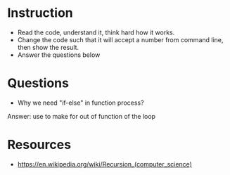﻿# Instruction
* Read the code, understand it, think hard how it works.
* Change the code such that it will accept a number from command line, then show the result.
* Answer the questions below

# Questions
* Why we need "if-else" in function process?

Answer:
use to make for out of function of the loop

# Resources
* https://en.wikipedia.org/wiki/Recursion_(computer_science)
